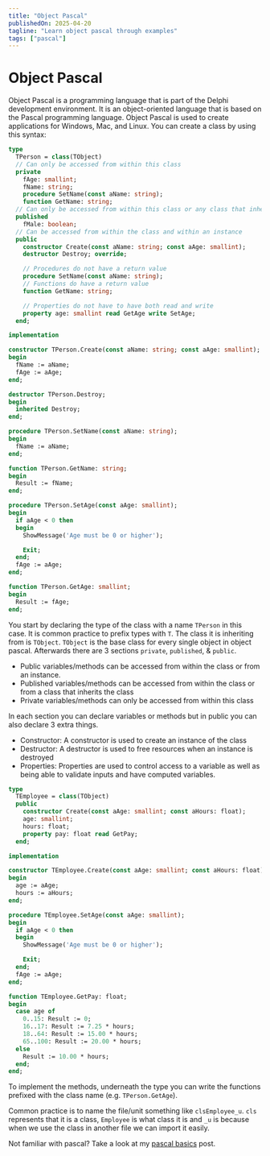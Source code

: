 ```yaml
---
title: "Object Pascal"
publishedOn: 2025-04-20
tagline: "Learn object pascal through examples"
tags: ["pascal"]
---
```


# Object Pascal

Object Pascal is a programming language that is part of the Delphi development
environment. It is an object-oriented language that is based on the Pascal
programming language. Object Pascal is used to create applications for Windows,
Mac, and Linux. You can create a class by using this syntax:

```pascal
type
  TPerson = class(TObject)
  // Can only be accessed from within this class
  private
    fAge: smallint;
    fName: string;
    procedure SetName(const aName: string);
    function GetName: string;
  // Can only be accessed from within this class or any class that inherits it
  published
    fMale: boolean;
  // Can be accessed from within the class and within an instance
  public
    constructor Create(const aName: string; const aAge: smallint);
    destructor Destroy; override;

    // Procedures do not have a return value
    procedure SetName(const aName: string);
    // Functions do have a return value
    function GetName: string;

    // Properties do not have to have both read and write
    property age: smallint read GetAge write SetAge;
  end;

implementation

constructor TPerson.Create(const aName: string; const aAge: smallint);
begin
  fName := aName;
  fAge := aAge;
end;

destructor TPerson.Destroy;
begin
  inherited Destroy;
end;

procedure TPerson.SetName(const aName: string);
begin
  fName := aName;
end;

function TPerson.GetName: string;
begin
  Result := fName;
end;

procedure TPerson.SetAge(const aAge: smallint);
begin
  if aAge < 0 then
  begin
    ShowMessage('Age must be 0 or higher');

    Exit;
  end;
  fAge := aAge;
end;

function TPerson.GetAge: smallint;
begin
  Result := fAge;
end;
```

You start by declaring the type of the class with a name `TPerson` in this case.
It is common practice to prefix types with `T`. The class it is inheriting from
is `TObject`. `TObject` is the base class for every single object in object
pascal. Afterwards there are 3 sections `private`, `published`, & `public`.

- Public variables/methods can be accessed from within the class or from an
  instance.
- Published variables/methods can be accessed from within the class or from a class
  that inherits the class
- Private variables/methods can only be accessed from within this class

In each section you can declare variables or methods but in public you can also declare 3 extra things.

- Constructor: A constructor is used to create an instance of the class
- Destructor: A destructor is used to free resources when an instance is destroyed
- Properties: Properties are used to control access to a variable as well as being
  able to validate inputs and have computed variables.

```pascal
type
  TEmployee = class(TObject)
  public
    constructor Create(const aAge: smallint; const aHours: float);
    age: smallint;
    hours: float;
    property pay: float read GetPay;
  end;

implementation

constructor TEmployee.Create(const aAge: smallint; const aHours: float);
begin
  age := aAge;
  hours := aHours;
end;

procedure TEmployee.SetAge(const aAge: smallint);
begin
  if aAge < 0 then
  begin
    ShowMessage('Age must be 0 or higher');

    Exit;
  end;
  fAge := aAge;
end;

function TEmployee.GetPay: float;
begin
  case age of
    0..15: Result := 0;
    16..17: Result := 7.25 * hours;
    18..64: Result := 15.00 * hours;
    65..100: Result := 20.00 * hours;
  else
    Result := 10.00 * hours;
  end;
end;
```

To implement the methods, underneath the type you can write the functions
prefixed with the class name (e.g. `TPerson.GetAge`).

Common practice is to name the file/unit something like `clsEmployee_u`. `cls`
represents that it is a class, `Employee` is what class it is and `_u` is
because when we use the class in another file we can import it easily.

Not familiar with pascal? Take a look at my [pascal basics](/blog/pascal-basics)
post.
